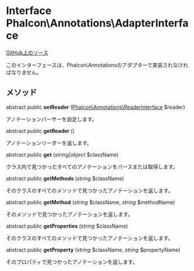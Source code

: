 # Interface **Phalcon\\Annotations\\AdapterInterface**

<a href="https://github.com/phalcon/cphalcon/blob/master/phalcon/annotations/adapterinterface.zep" class="btn btn-default btn-sm">GitHub上のソース</a>

このインターフェースは、Phalcon\Annotationsのアダプターで実装されなければなりません。

## メソッド

abstract public **setReader** ([Phalcon\Annotations\ReaderInterface](/en/3.2/api/Phalcon_Annotations_ReaderInterface) $reader)

アノテーションパーサーを設定します。

abstract public **getReader** ()

アノテーションリーダーを返します。

abstract public **get** (*string|object* $className)

クラス内で見つかったすべてのアノテーションをパースまたは取得します。

abstract public **getMethods** (*string* $className)

そのクラスのすべてのメソッドで見つかったアノテーションを返します。

abstract public **getMethod** (*string* $className, *string* $methodName)

そのメソッドで見つかったアノテーションを返します。

abstract public **getProperties** (*string* $className)

そのクラスのすべてのメソッドで見つかったアノテーションを返します。

abstract public **getProperty** (*string* $className, *string* $propertyName)

そのプロパティで見つかったアノテーションを返します。
